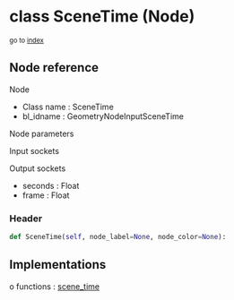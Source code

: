 # class SceneTime (Node)

<sub>go to [index](/docs/index.md)</sub>

## Node reference

Node
 - Class name : SceneTime
 - bl_idname : GeometryNodeInputSceneTime

Node parameters

Input sockets

Output sockets
 - seconds : Float
 - frame : Float

### Header

``` python
def SceneTime(self, node_label=None, node_color=None):
```

## Implementations

o functions : [scene_time](/docs/classes/scene_time.md)

